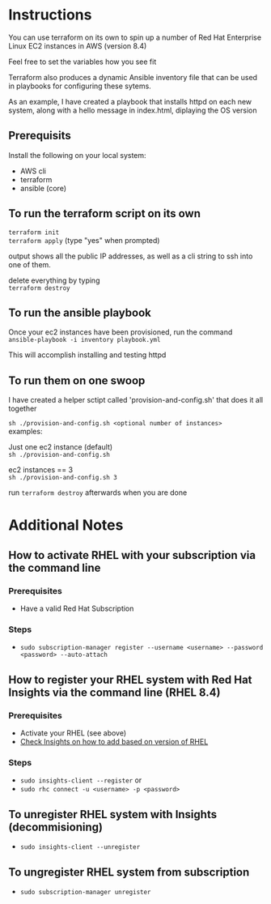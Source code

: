 # Instructions

You can use terraform on its own to spin up a number of Red Hat Enterprise Linux 
EC2 instances in AWS (version 8.4)

Feel free to set the variables how you see fit

Terraform also produces a dynamic Ansible inventory file that can be used in
playbooks for configuring these sytems.

As an example, I have created a playbook that installs httpd on each new system, along
with a hello message in index.html, diplaying the OS version

## Prerequisits
Install the following on your local system:
 - AWS cli
 - terraform
 - ansible (core)

## To run the terraform script on its own  
`terraform init`  
`terraform apply` (type "yes" when prompted)  

output shows all the public IP addresses, as well as a cli string to ssh into one of 
them.

delete everything by typing  
`terraform destroy`

## To run the ansible playbook
Once your ec2 instances have been provisioned, run the command  
`ansible-playbook -i inventory playbook.yml`  

This will accomplish installing and testing httpd

## To run them on one swoop
I have created a helper sctipt called 'provision-and-config.sh' that does it all together  

`sh ./provision-and-config.sh <optional number of instances>`   
examples:  
  
Just one ec2 instance (default)  
`sh ./provision-and-config.sh`  
  
ec2 instances  == 3  
`sh ./provision-and-config.sh 3`

run `terraform destroy` afterwards when you are done  


# Additional Notes

## How to activate RHEL with your subscription via the command line

### Prerequisites 
- Have a valid Red Hat Subscription

### Steps
- `sudo subscription-manager register --username <username> --password <password> --auto-attach`


## How to register your RHEL system with Red Hat Insights via the command line (RHEL 8.4)

### Prerequisites  
- Activate your RHEL (see above)
- [Check Insights on how to add based on version of RHEL](https://console.redhat.com/insights/registration)

### Steps
- `sudo insights-client --register`
or
- `sudo rhc connect -u <username> -p <password>`

## To unregister RHEL system with Insights (decommisioning)
- `sudo insights-client --unregister`

## To ungregister RHEL system from subscription
- `sudo subscription-manager unregister`

